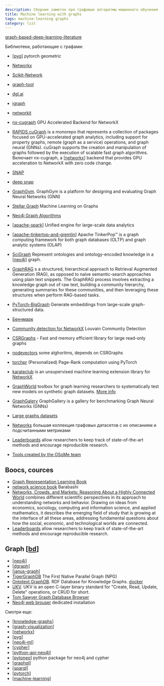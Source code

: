 ```yaml
---
description: Сборник заметок про графовые алгоритмы машинного обучения
title: Machine learning with graphs
tags: machine-learning graphs
category: list
---
```

[graph-based-deep-learning-literature](https://github.com/naganandy/graph-based-deep-learning-literature)

Библиотеки, работающие с графами:

- [[pyg]] pytorch geometric
- [Networkx](https://networkx.org/)
- [Scikit-Network](https://scikit-network.readthedocs.io/en/latest/index.html#)
- [graph-tool](https://graph-tool.skewed.de/)
- [dgl.ai](https://www.dgl.ai/)
- [igraph](https://igraph.org/)
- [networkit](https://networkit.github.io/)
- [nx-cugraph](https://github.com/rapidsai/nx-cugraph/) GPU Accelerated Backend for NetworkX
- [RAPIDS cuGraph](https://github.com/rapidsai/cugraph) is a monorepo that represents a collection of packages focused on GPU-accelerated graph analytics, including support for property graphs, remote (graph as a service) operations, and graph neural (GNNs). cuGraph supports the creation and manipulation of graphs followed by the execution of scalable fast graph algorithms. Включает nx-cugraph, a [[networkx]] backend that provides GPU acceleration to NetworkX with zero code change.
- [SNAP](https://snap.stanford.edu/snap/)
- [deep snap](https://snap.stanford.edu/deepsnap/)
- [GraphGym](https://github.com/snap-stanford/GraphGym). GraphGym is a platform for designing and evaluating Graph Neural Networks (GNN)
- [Stellar Graph](https://stellargraph.readthedocs.io/en/stable/index.html#) Machine Learning on Graphs
- [Neo4j Graph Algorithms](https://neo4j.com/developer/graph-data-science/graph-algorithms/)
- [[apache-spark]] Unified engine for large-scale data analytics
- [[apache-tinkertop-and-gremlin]] Apache TinkerPop™ is a graph computing framework for both graph databases (OLTP) and graph analytic systems (OLAP)
- [SciGraph](https://github.com/SciGraph/SciGraph) Represent ontologies and ontology-encoded knowledge in a [[neo4j]] graph.
- [GraphRAG](https://microsoft.github.io/graphrag/) s a structured, hierarchical approach to Retrieval Augmented Generation (RAG), as opposed to naive semantic-search approaches using plain text snippets. The GraphRAG process involves extracting a knowledge graph out of raw text, building a community hierarchy, generating summaries for these communities, and then leveraging these structures when perform RAG-based tasks.
- [PyTorch-BigGraph](https://github.com/facebookresearch/PyTorch-BigGraph) Generate embeddings from large-scale graph-structured data.

- [Бенчмарк](https://www.timlrx.com/blog/benchmark-of-popular-graph-network-packages-v2)
- [Community detection for NetworkX](https://python-louvain.readthedocs.io/en/latest/index.html) Louvain Community Detection
- [CSRGraphs](https://github.com/VHRanger/CSRGraph) - Fast and memory efficient library for large read-only graphs
- [nodevectors](https://github.com/VHRanger/nodevectors) some alghoritms, depends on CSRGraphs
- [torchpr](https://github.com/mberr/torch-ppr) (Personalized) Page-Rank computation using PyTorch
- [karateclub](https://github.com/benedekrozemberczki/KarateClub) is an unsupervised machine learning extension library for [NetworkX](https://networkx.org/)
- [GraphWorld](https://github.com/google-research/graphworld) toolbox for graph learning researchers to systematically test new models on synthetic graph datasets. [More info](https://ai.googleblog.com/2022/05/graphworld-advances-in-graph.html)
- [GraphGalery](https://github.com/EdisonLeeeee/GraphGallery) GraphGallery is a gallery for benchmarking Graph Neural Networks (GNNs)
- [Large graphs datasets](https://law.di.unimi.it/datasets.php)
- [Networks](http://konect.cc/networks/) большая коллекция графовых датасетов с их описанием и подсчитанными метриками
- [Leaderboards](https://ogb.stanford.edu/docs/leader_overview/) allow researchers to keep track of state-of-the-art methods and encourage reproducible research.

- [Tools created by the OSoMe team](https://osome.iu.edu/tools)

## Boocs, cources

- [Graph Representation Learning Book](https://www.cs.mcgill.ca/~wlh/grl_book/)
- [network science book](https://networksciencebook.com/) Barabashi
- [Networks, Crowds, and Markets: Reasoning About a Highly Connected World](https://www.cs.cornell.edu/home/kleinber/networks-book/)  combines different scientific perspectives in its approach to understanding networks and behavior. Drawing on ideas from economics, sociology, computing and information science, and applied mathematics, it describes the emerging field of study that is growing at the interface of all these areas, addressing fundamental questions about how the social, economic, and technological worlds are connected.
- [Leaderboards](https://ogb.stanford.edu/docs/leader_overview/) allow researchers to keep track of state-of-the-art methods and encourage reproducible research.

## Graph [[bd]]

- [[neo4j]]
- [[dgraph]]
- [[janus-graph]]
- [TigerGraphDB](https://www.tigergraph.com/tigergraph-db/) The First Native Parallel Graph (NPG)
- [Ontotext GraphDB](https://www.ontotext.com/products/graphdb/?ref=menu). RDF Database for Knowledge Graphs. [docker](https://github.com/Ontotext-AD/graphdb-docker)
- [UKV](https://github.com/unum-cloud/UKV). UKV is an open C-layer binary standard for "Create, Read, Update, Delete" operations, or CRUD for short.
- [Tom Sawyer Graph Database Browser](https://www.tomsawyer.com/graph-database-browser)
- [Neo4j web brouser](https://neo4j.com/docs/browser-manual/current/deployment-modes/dedicated-web-server/) dedicated installation

Смотри еще:

- [[knowledge-graphs]]
- [[graph-visualization]]
- [[networkx]]
- [[pyg]]
- [[neo4j-ml]]
- [[cypher]]
- [[python-api-neo4j]]
- [[pytoneo]] python package for neo4j and cypher
- [[graphql]]
- [[sparql]]
- [[pytorch]]
- [[machine-learning]]

[//begin]: # "Autogenerated link references for markdown compatibility"
[pyg]: ../notes/pyg "Pytorch geometric"
[networkx]: ../notes/networkx "Networkx"
[apache-spark]: ../notes/apache-spark "Unified engine for large-scale data analytics"
[apache-tinkertop-and-gremlin]: ../notes/apache-tinkertop-and-gremlin "Apache TinkerPop and Gremlin"
[neo4j]: ../notes/neo4j "Neo4j graph data base"
[bd]: bd "Data Bases"
[dgraph]: ../notes/dgraph "Dgraph"
[janus-graph]: ../notes/janus-graph "Janus Graph"
[knowledge-graphs]: knowledge-graphs "Knowledge graphs"
[graph-visualization]: ../notes/graph-visualization "Graph visualization"
[neo4j-ml]: ../notes/neo4j-ml "Machine learning in Neo4j"
[cypher]: ../notes/cypher "Cypher query language"
[python-api-neo4j]: ../notes/python-api-neo4j "Python api for neo4j"
[pytoneo]: ../notes/pytoneo "pytoneo client library and toolkit for working with neo4j"
[graphql]: ../notes/graphql "Язык и система организации АПИ GraphQL"
[sparql]: ../notes/sparql "SPARQL"
[pytorch]: ../notes/pytorch "Machine learning framework pytorch"
[machine-learning]: machine-learning "Алгоритмы машинного обучения"
[//end]: # "Autogenerated link references"
[//begin]: # "Autogenerated link references for markdown compatibility"
[pyg]: ../notes/pyg "Pytorch geometric"
[apache-spark]: ../notes/apache-spark "Unified engine for large-scale data analytics"
[apache-tinkertop-and-gremlin]: ../notes/apache-tinkertop-and-gremlin "Apache TinkerPop and Gremlin"
[neo4j]: ../notes/neo4j "Neo4j graph data base"
[bd]: bd "Data Bases"
[neo4j]: ../notes/neo4j "Neo4j graph data base"
[dgraph]: ../notes/dgraph "Dgraph"
[janus-graph]: ../notes/janus-graph "Janus Graph"
[knowledge-graphs]: knowledge-graphs "Knowledge graphs"
[graph-visualization]: ../notes/graph-visualization "Graph visualization"
[networkx]: ../notes/networkx "Networkx"
[pyg]: ../notes/pyg "Pytorch geometric"
[neo4j-ml]: ../notes/neo4j-ml "Machine learning in Neo4j"
[cypher]: ../notes/cypher "Cypher query language"
[python-api-neo4j]: ../notes/python-api-neo4j "Python api for neo4j"
[pytoneo]: ../notes/pytoneo "pytoneo client library and toolkit for working with neo4j"
[graphql]: ../notes/graphql "Язык и система организации АПИ GraphQL"
[sparql]: ../notes/sparql "SPARQL"
[pytorch]: ../notes/pytorch "Machine learning framework pytorch"
[machine-learning]: machine-learning "Алгоритмы машинного обучения"
[//end]: # "Autogenerated link references"